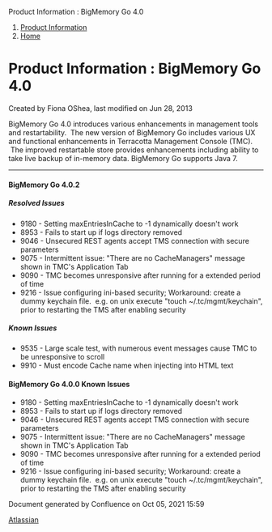 Product Information : BigMemory Go 4.0  

1.  [Product Information](index.html)
2.  [Home](Home.html)

Product Information : BigMemory Go 4.0
======================================

Created by Fiona OShea, last modified on Jun 28, 2013

BigMemory Go 4.0 introduces various enhancements in management tools and restartability.  The new version of BigMemory Go includes various UX and functional enhancements in Terracotta Management Console (TMC).  The improved restartable store provides enhancements including ability to take live backup of in-memory data. BigMemory Go supports Java 7. 

* * *

#### BigMemory Go 4.0.2

##### Resolved Issues

*   9180 - Setting maxEntriesInCache to -1 dynamically doesn't work
*   8953 - Fails to start up if logs directory removed
*   9046 - Unsecured REST agents accept TMS connection with secure parameters
*   9075 - Intermittent issue: "There are no CacheManagers" message shown in TMC's Application Tab
*   9090 - TMC becomes unresponsive after running for a extended period of time
*   9216 - Issue configuring ini-based security; Workaround: create a dummy keychain file.  e.g. on unix execute "touch ~/.tc/mgmt/keychain", prior to restarting the TMS after enabling security

##### Known Issues

*   9535 - Large scale test, with numerous event messages cause TMC to be unresponsive to scroll
*   9910 - Must encode Cache name when injecting into HTML text  
      
    

#### BigMemory Go 4.0.0 Known Issues

*   9180 - Setting maxEntriesInCache to -1 dynamically doesn't work
*   8953 - Fails to start up if logs directory removed
*   9046 - Unsecured REST agents accept TMS connection with secure parameters
*   9075 - Intermittent issue: "There are no CacheManagers" message shown in TMC's Application Tab
*   9090 - TMC becomes unresponsive after running for a extended period of time
*   9216 - Issue configuring ini-based security; Workaround: create a dummy keychain file.  e.g. on unix execute "touch ~/.tc/mgmt/keychain", prior to restarting the TMS after enabling security

Document generated by Confluence on Oct 05, 2021 15:59

[Atlassian](http://www.atlassian.com/)